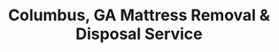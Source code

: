 ---
layout: location.njk
title: Columbus, GA Mattress Removal & Disposal Service
description: Professional mattress removal in Columbus, Georgia. Next-day pickup  Licensed, insured, and eco-friendly disposal. Serving military families and all neighborhoods.
permalink: /mattress-removal/georgia/columbus/
city: Columbus
state: Georgia
stateSlug: georgia
tier: 2
coordinates:
  lat: 32.4609
  lng: -84.9877
pricing:
  startingPrice: 125
  single: 125
  queen: 155
  king: 180
  boxSpring: 30
neighborhoods:
  - name: Bibb City Historic District
    zipCodes: ["31904"]
  - name: Green Island Hills
    zipCodes: ["31906"]
  - name: North Highland
    zipCodes: ["31904"]
  - name: Sears Woods
    zipCodes: ["31909"]
  - name: Windsor Park
    zipCodes: ["31909"]
  - name: Brookstone
    zipCodes: ["31909"]
  - name: Maple Ridge
    zipCodes: ["31907"]
  - name: Saint Elmo Weracoba
    zipCodes: ["31906"]
  - name: Garrard Woods
    zipCodes: ["31906"]
  - name: Waverly Terrace
    zipCodes: ["31906"]
  - name: East Highlands
    zipCodes: ["31906"]
  - name: Bradley Park
    zipCodes: ["31903"]
  - name: Oldtown
    zipCodes: ["31903"]
  - name: Wesley Woods
    zipCodes: ["31909"]
  - name: Uptown Columbus
    zipCodes: ["31901"]
  - name: MidTown Columbus
    zipCodes: ["31901"]
zipCodes:
  - "31901"
  - "31903"
  - "31904"
  - "31906"
  - "31907"
  - "31909"
recyclingPartners:
  - "Columbus Public Works Integrated Waste Division"
  - "Waste Management Columbus"
  - "121 Disposal Company"
  - "Federal Recycling Columbus"
localRegulations: "We handle all Columbus mattress disposal requirements coordinating with the City of Columbus waste management and Muscogee County protocols. Our service includes pickup, proper loading, and transport to approved recycling facilities. We work with city-approved disposal systems and understand Columbus' specific cart requirements to ensure compliance with all municipal guidelines for mattress disposal throughout military communities and residential neighborhoods."
nearbyCities:
  - name: Atlanta
    distance: "100 miles"
    slug: "atlanta"
    isSuburb: false
  - name: Augusta
    distance: "130 miles"
    slug: "augusta"
    isSuburb: false
  - name: Albany
    distance: "90 miles"
    slug: "albany"
    isSuburb: false
reviews:
  count: 284
  featured:
    - author: "SSG Martinez"
      neighborhood: "Bradley Park"
      rating: 5
      text: "PCSing next month and needed our mattresses gone quick. These folks get military timelines - scheduled around our final out dates, showed up exactly when promised. No stress during what's already a crazy time."
    - author: "Linda K."
      neighborhood: "Green Island Hills"
      rating: 4
      text: "Waterfront property means we're particular about service providers. Professional crew, protected our landscaping, handled our California king like pros."
    - author: "Jake R."
      neighborhood: "Bibb City"
      rating: 5
      text: "Historic mill house = narrow stairs and tight corners. They figured it out no problem. Fair price, quick service, friendly guys."
    - author: "CPT Williams"
      neighborhood: "Sears Woods"
      rating: 5
      text: "Military spouse here - husband deployed, needed this handled solo. They made it super easy, worked around my kids' schedules, very respectful of military families."
    - author: "Margaret P."
      neighborhood: "Waverly Terrace"
      rating: 5
      text: "Been in this Craftsman home for thirty years, never had service this reliable. Called Tuesday, gone Thursday, exactly what they promised."
    - author: "SFC Thompson"
      neighborhood: "Wesley Woods"  
      rating: 4
      text: "Moving off-post, needed everything gone fast. Great communication, fair pricing, understood the military move timeline stress. Recommend to anyone at Benning."
faqs:
  - question: "How quickly can you pick up mattresses in Columbus?"
    answer: "We offer next-day service throughout Columbus including military communities near Fort Moore, historic neighborhoods like Bibb City and North Highland, and upscale areas like Green Island Hills. Book online or call (720) 263-6094 before 2 PM and we'll typically schedule pickup for the next business day."
  - question: "What's included in your Columbus mattress removal fee?"
    answer: "Our $125 base price covers one mattress pickup, loading, transport, and eco-friendly disposal. Box springs add $30 each. We handle military housing access, historic home navigation, and all Columbus neighborhoods without extra charges. Payment is due at time of service."
  - question: "Do you service military families and Fort Moore housing?"
    answer: "Absolutely. We regularly work with military families throughout Columbus, understanding PCS timelines, deployment schedules, and the unique needs of military households. We coordinate around military move schedules and work efficiently with families under time pressure."
  - question: "Can you work around PCS and military move schedules?"
    answer: "Yes, we understand military move timelines and can coordinate pickup around final out dates, household goods shipments, and deployment schedules. We work efficiently and flexibly to support military families during transitions."
  - question: "How does your service work with Columbus waste management?"
    answer: "We work directly with approved Muscogee County disposal facilities and understand Columbus' new cart requirements. Unlike municipal services that have specific bulk pickup schedules, we handle everything independently and can work around your schedule."
  - question: "What payment methods do you accept in Columbus?"
    answer: "We accept cash, all major credit cards, Venmo, and Zelle. Payment is collected at time of service. We provide receipts and can work with military finance offices or housing management for billing coordination if needed."
  - question: "Are you licensed for mattress disposal in Muscogee County?"
    answer: "Yes, we're fully licensed and insured for waste removal throughout Muscogee County and Georgia. We comply with all local disposal regulations and work with city-approved recycling facilities for proper environmental disposal."
  - question: "What happens to my mattress after pickup in Columbus?"
    answer: "Your mattress goes to approved Muscogee County recycling facilities where it's completely dismantled. Metal springs become new steel products, foam gets processed into carpet padding, and fabric becomes insulation materials. We ensure proper disposal through city-approved waste management systems."
schema:
  "@type": "LocalBusiness"
  name: "A Bedder World Columbus"
  address:
    streetAddress: "Columbus, GA"
    addressLocality: "Columbus"
    addressRegion: "GA"
    postalCode: "31901"
    addressCountry: "US"
  geo:
    latitude: 32.4609
    longitude: -84.9877
  telephone: "720-263-6094"
  priceRange: "$125-$240"
  serviceArea: "Columbus, Georgia"
  aggregateRating:
    ratingValue: "4.9"
    reviewCount: 284
pageContent:
  heroDescription: "A Bedder World provides professional mattress removal throughout Columbus, Georgia's diverse communities. From military families near Fort Moore to historic neighborhoods like Bibb City and upscale waterfront areas in Green Island Hills, we handle pickup, loading, and transport to certified recycling facilities with next-day service and transparent pricing."
  
  aboutService: "Our mattress removal service is specifically designed for Columbus' unique blend of military community and historic Southern charm. We coordinate with military families managing PCS moves and deployment schedules, navigate historic mill district homes like those in Bibb City with careful attention to period architecture, and efficiently serve upscale neighborhoods like Green Island Hills and Sears Woods. Whether you're stationed at Fort Moore, living in a restored mill house, or residing in one of Columbus' established neighborhoods, our experienced team handles Muscogee County's specific disposal requirements while ensuring every mattress reaches approved recycling facilities through proper city waste management protocols."
  
  serviceAreasIntro: "Professional mattress pickup throughout Columbus' military and civilian communities, from historic mill districts like Bibb City to upscale neighborhoods like Green Island Hills and military housing areas near Fort Moore. We understand both military move requirements and historic home considerations for seamless service delivery."
  
  environmentalImpact: "We transport all Columbus mattresses to certified Muscogee County recycling facilities where our partner network ensures complete material recovery. Every mattress we collect gets completely dismantled - metal springs become new steel products, foam transforms into carpet padding, and fabric gets processed into insulation materials. Our eco-friendly disposal process eliminates landfill waste entirely while maintaining compliance with Columbus municipal environmental regulations and supporting sustainable practices throughout this historic military community."
  
  howItWorksScheduling: "Next-day pickup available throughout Columbus with flexible scheduling around military requirements and civilian needs. We coordinate with PCS timelines, work around deployment schedules, and provide reliable service that respects both military family demands and established community preferences."
  
  howItWorksService: "Our professional team navigates Columbus' diverse housing landscape efficiently, from historic mill houses requiring careful maneuvering to military housing needing quick turnaround, always maintaining professional standards while protecting property and following established military and civilian community procedures."
  
  howItWorksDisposal: "We transport all Columbus mattresses to our certified Muscogee County recycling partners for complete material recovery. Our responsible disposal process supports local environmental goals while ensuring compliance with city regulations through our established network of approved facilities."
  
  sidebarStats:
    mattressesRemoved: "4,126"
---
